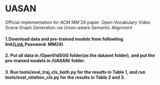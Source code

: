 # UASAN
Official implementation for ACM MM'24 paper: Open-Vocabulary Video Scene Graph Generation via Union-aware Semantic Alignment


#### 1.Download data and pre-trained models from followling link([Link](https://pan.baidu.com/s/13IP1RmFsKtpeqFjrrtvDMA?pwd=MM24),Password: MM24)

#### 2. Put all data in /OpenVidSGG folder(as the dataset folder), and put the pre-trained models in /UASAN/ folder.
  
#### 3. Run tools/eval_traj_cls_both.py for the results in Table 1, and run tools/eval_relation_cls.py for the results in Table 2 and 3.
